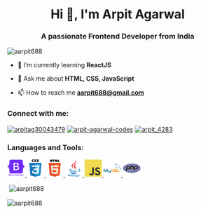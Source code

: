 <h1 align="center">Hi 👋, I'm Arpit Agarwal</h1>
<h3 align="center">A passionate Frontend Developer from India</h3>

<p align="left"> <img src="https://komarev.com/ghpvc/?username=aarpit688&label=Profile%20views&color=0e75b6&style=flat" alt="aarpit688" /> </p>

- 🌱 I’m currently learning **ReactJS**

- 💬 Ask me about **HTML, CSS, JavaScript**

- 📫 How to reach me **aarpit688@gmail.com**

<h3 align="left">Connect with me:</h3>
<p align="left">
<a href="https://twitter.com/arpitag30043479" target="blank"><img align="center" src="https://raw.githubusercontent.com/rahuldkjain/github-profile-readme-generator/master/src/images/icons/Social/twitter.svg" alt="arpitag30043479" height="30" width="40" /></a>
<a href="https://linkedin.com/in/arpit-agarwal-codes" target="blank"><img align="center" src="https://raw.githubusercontent.com/rahuldkjain/github-profile-readme-generator/master/src/images/icons/Social/linked-in-alt.svg" alt="arpit-agarwal-codes" height="30" width="40" /></a>
<a href="https://instagram.com/arpit_4283" target="blank"><img align="center" src="https://raw.githubusercontent.com/rahuldkjain/github-profile-readme-generator/master/src/images/icons/Social/instagram.svg" alt="arpit_4283" height="30" width="40" /></a>
</p>

<h3 align="left">Languages and Tools:</h3>
<p align="left"> <a href="https://getbootstrap.com" target="_blank" rel="noreferrer"> <img src="https://raw.githubusercontent.com/devicons/devicon/master/icons/bootstrap/bootstrap-plain-wordmark.svg" alt="bootstrap" width="40" height="40"/> </a> <a href="https://www.w3schools.com/css/" target="_blank" rel="noreferrer"> <img src="https://raw.githubusercontent.com/devicons/devicon/master/icons/css3/css3-original-wordmark.svg" alt="css3" width="40" height="40"/> </a> <a href="https://www.w3.org/html/" target="_blank" rel="noreferrer"> <img src="https://raw.githubusercontent.com/devicons/devicon/master/icons/html5/html5-original-wordmark.svg" alt="html5" width="40" height="40"/> </a> <a href="https://www.java.com" target="_blank" rel="noreferrer"> <img src="https://raw.githubusercontent.com/devicons/devicon/master/icons/java/java-original.svg" alt="java" width="40" height="40"/> </a> <a href="https://developer.mozilla.org/en-US/docs/Web/JavaScript" target="_blank" rel="noreferrer"> <img src="https://raw.githubusercontent.com/devicons/devicon/master/icons/javascript/javascript-original.svg" alt="javascript" width="40" height="40"/> </a> <a href="https://www.mysql.com/" target="_blank" rel="noreferrer"> <img src="https://raw.githubusercontent.com/devicons/devicon/master/icons/mysql/mysql-original-wordmark.svg" alt="mysql" width="40" height="40"/> </a> <a href="https://www.php.net" target="_blank" rel="noreferrer"> <img src="https://raw.githubusercontent.com/devicons/devicon/master/icons/php/php-original.svg" alt="php" width="40" height="40"/> </a> </p>

<p>&nbsp;<img align="center" src="https://github-readme-stats.vercel.app/api?username=aarpit688&show_icons=true&locale=en" alt="aarpit688" /></p>

<p><img align="center" src="https://github-readme-streak-stats.herokuapp.com/?user=aarpit688&" alt="aarpit688" /></p>
